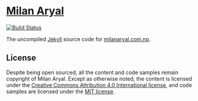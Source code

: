 # [Milan Aryal](https://milanaryal.com.np)

[![Build Status](https://travis-ci.org/MilanAryal/milanaryal.github.io.svg?branch=master)](https://travis-ci.org/MilanAryal/milanaryal.github.io)

The uncompiled [Jekyll](https://jekyllrb.com) source code for [milanaryal.com.np](https://milanaryal.com.np).

## License

Despite being open sourced, all the content and code samples remain copyright of Milan Aryal. Except as otherwise noted, the content is licensed under the [Creative Commons Attribution 4.0 International license](https://creativecommons.org/licenses/by/4.0/), and code samples are licensed under the [MIT license](https://github.com/MilanAryal/milanaryal.github.io/blob/master/LICENSE).
